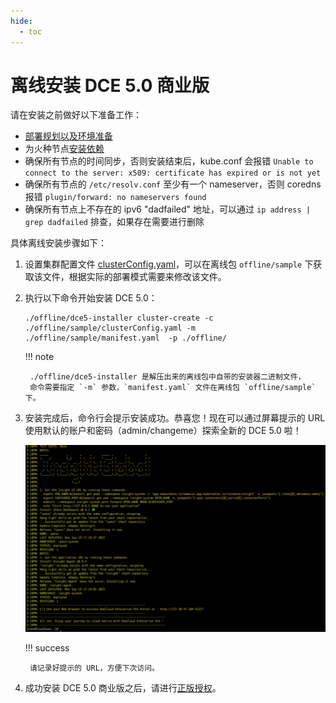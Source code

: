 ```yaml
---
hide:
  - toc
---
```


# 离线安装 DCE 5.0 商业版

请在安装之前做好以下准备工作：

- [部署规划以及环境准备](deploy-plan.md)
- 为火种节点[安装依赖](../install-tools.md)
- 确保所有节点的时间同步，否则安装结束后，kube.conf 会报错 `Unable to connect to the server: x509: certificate has expired or is not yet`
- 确保所有节点的 `/etc/resolv.conf` 至少有一个 nameserver，否则 coredns 报错 `plugin/forward: no nameservers found`
- 确保所有节点上不存在的 ipv6  "dadfailed" 地址，可以通过 `ip address | grep dadfailed` 排查，如果存在需要进行删除

具体离线安装步骤如下：

1. 设置集群配置文件 [clusterConfig.yaml](clusterconfig.md)，可以在离线包 `offline/sample` 下获取该文件，根据实际的部署模式需要来修改该文件。

1. 执行以下命令开始安装 DCE 5.0：

    ```shell
    ./offline/dce5-installer cluster-create -c ./offline/sample/clusterConfig.yaml -m ./offline/sample/manifest.yaml  -p ./offline/
    ```

    !!! note

        ./offline/dce5-installer 是解压出来的离线包中自带的安装器二进制文件，
        命令需要指定 `-m` 参数，`manifest.yaml` 文件在离线包 `offline/sample` 下。

1. 安装完成后，命令行会提示安装成功。恭喜您！现在可以通过屏幕提示的 URL 使用默认的账户和密码（admin/changeme）探索全新的 DCE 5.0 啦！

    ![success](../images/success.png)

    !!! success

        请记录好提示的 URL，方便下次访问。

1. 成功安装 DCE 5.0 商业版之后，请进行[正版授权](https://qingflow.com/f/e3291647)。
